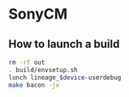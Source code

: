 # SonyCM #

## How to launch a build ##

```bash
rm -rf out
. build/envsetup.sh
lunch lineage_$device-userdebug
make bacon -jx
```
